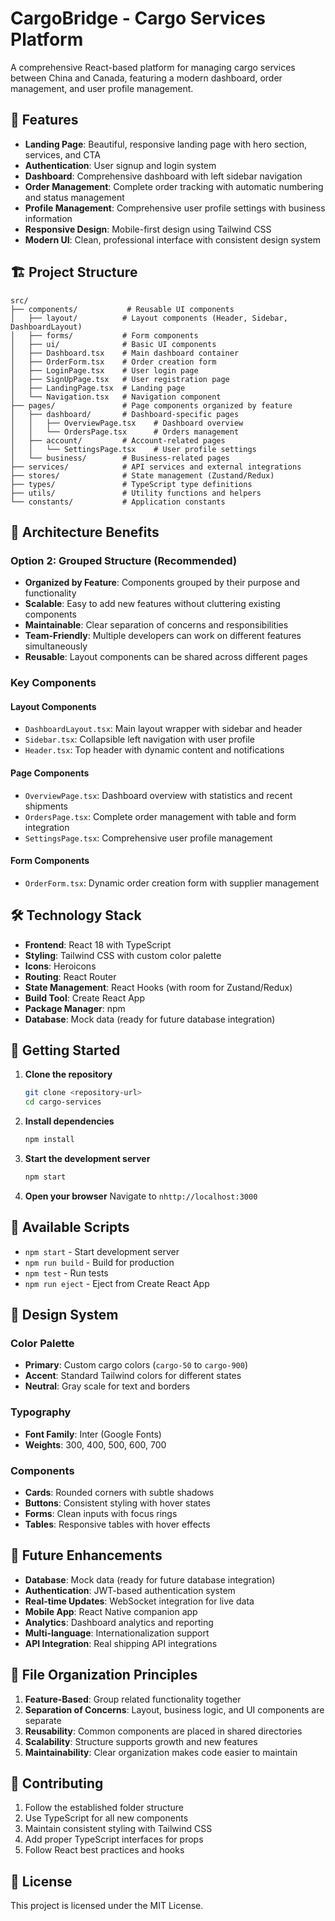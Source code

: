 # CargoBridge - Cargo Services Platform

A comprehensive React-based platform for managing cargo services between China and Canada, featuring a modern dashboard, order management, and user profile management.

## 🚀 Features

- **Landing Page**: Beautiful, responsive landing page with hero section, services, and CTA
- **Authentication**: User signup and login system
- **Dashboard**: Comprehensive dashboard with left sidebar navigation
- **Order Management**: Complete order tracking with automatic numbering and status management
- **Profile Management**: Comprehensive user profile settings with business information
- **Responsive Design**: Mobile-first design using Tailwind CSS
- **Modern UI**: Clean, professional interface with consistent design system

## 🏗️ Project Structure

```
src/
├── components/           # Reusable UI components
│   ├── layout/          # Layout components (Header, Sidebar, DashboardLayout)
│   ├── forms/           # Form components
│   ├── ui/              # Basic UI components
│   ├── Dashboard.tsx    # Main dashboard container
│   ├── OrderForm.tsx    # Order creation form
│   ├── LoginPage.tsx    # User login page
│   ├── SignUpPage.tsx   # User registration page
│   ├── LandingPage.tsx  # Landing page
│   └── Navigation.tsx   # Navigation component
├── pages/               # Page components organized by feature
│   ├── dashboard/       # Dashboard-specific pages
│   │   ├── OverviewPage.tsx    # Dashboard overview
│   │   └── OrdersPage.tsx      # Orders management
│   ├── account/         # Account-related pages
│   │   └── SettingsPage.tsx    # User profile settings
│   └── business/        # Business-related pages
├── services/            # API services and external integrations
├── stores/              # State management (Zustand/Redux)
├── types/               # TypeScript type definitions
├── utils/               # Utility functions and helpers
└── constants/           # Application constants
```

## 🎯 Architecture Benefits

### **Option 2: Grouped Structure (Recommended)**
- **Organized by Feature**: Components grouped by their purpose and functionality
- **Scalable**: Easy to add new features without cluttering existing components
- **Maintainable**: Clear separation of concerns and responsibilities
- **Team-Friendly**: Multiple developers can work on different features simultaneously
- **Reusable**: Layout components can be shared across different pages

### **Key Components**

#### **Layout Components**
- `DashboardLayout.tsx`: Main layout wrapper with sidebar and header
- `Sidebar.tsx`: Collapsible left navigation with user profile
- `Header.tsx`: Top header with dynamic content and notifications

#### **Page Components**
- `OverviewPage.tsx`: Dashboard overview with statistics and recent shipments
- `OrdersPage.tsx`: Complete order management with table and form integration
- `SettingsPage.tsx`: Comprehensive user profile management

#### **Form Components**
- `OrderForm.tsx`: Dynamic order creation form with supplier management

## 🛠️ Technology Stack

- **Frontend**: React 18 with TypeScript
- **Styling**: Tailwind CSS with custom color palette
- **Icons**: Heroicons
- **Routing**: React Router
- **State Management**: React Hooks (with room for Zustand/Redux)
- **Build Tool**: Create React App
- **Package Manager**: npm
- **Database**: Mock data (ready for future database integration)

## 🚀 Getting Started

1. **Clone the repository**
   ```bash
   git clone <repository-url>
   cd cargo-services
   ```

2. **Install dependencies**
   ```bash
   npm install
   ```

3. **Start the development server**
   ```bash
   npm start
   ```

4. **Open your browser**
   Navigate to `nhttp://localhost:3000`

## 📱 Available Scripts

- `npm start` - Start development server
- `npm run build` - Build for production
- `npm test` - Run tests
- `npm run eject` - Eject from Create React App

## 🎨 Design System

### **Color Palette**
- **Primary**: Custom cargo colors (`cargo-50` to `cargo-900`)
- **Accent**: Standard Tailwind colors for different states
- **Neutral**: Gray scale for text and borders

### **Typography**
- **Font Family**: Inter (Google Fonts)
- **Weights**: 300, 400, 500, 600, 700

### **Components**
- **Cards**: Rounded corners with subtle shadows
- **Buttons**: Consistent styling with hover states
- **Forms**: Clean inputs with focus rings
- **Tables**: Responsive tables with hover effects

## 🔮 Future Enhancements

- **Database**: Mock data (ready for future database integration)
- **Authentication**: JWT-based authentication system
- **Real-time Updates**: WebSocket integration for live data
- **Mobile App**: React Native companion app
- **Analytics**: Dashboard analytics and reporting
- **Multi-language**: Internationalization support
- **API Integration**: Real shipping API integrations

## 📁 File Organization Principles

1. **Feature-Based**: Group related functionality together
2. **Separation of Concerns**: Layout, business logic, and UI components are separate
3. **Reusability**: Common components are placed in shared directories
4. **Scalability**: Structure supports growth and new features
5. **Maintainability**: Clear organization makes code easier to maintain

## 🤝 Contributing

1. Follow the established folder structure
2. Use TypeScript for all new components
3. Maintain consistent styling with Tailwind CSS
4. Add proper TypeScript interfaces for props
5. Follow React best practices and hooks

## 📄 License

This project is licensed under the MIT License.